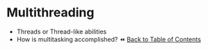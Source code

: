 # Multithreading
- Threads or Thread-like abilities
- How is multitasking accomplished?
:rewind: [Back to Table of Contents](../README.md) <!-- BackToC -->

